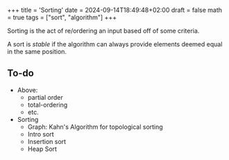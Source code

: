 +++
title = 'Sorting'
date = 2024-09-14T18:49:48+02:00
draft = false
math = true
tags = ["sort", "algorithm"]
+++

Sorting is the act of re/ordering an input based off of some criteria.

A sort is _stable_ if the algorithm can always provide elements deemed
equal in the same position.

## To-do

- Above:
  - partial order
  - total-ordering
  - etc.
- Sorting
  - Graph: Kahn's Algorithm for topological sorting
  - Intro sort
  - Insertion sort
  - Heap Sort
